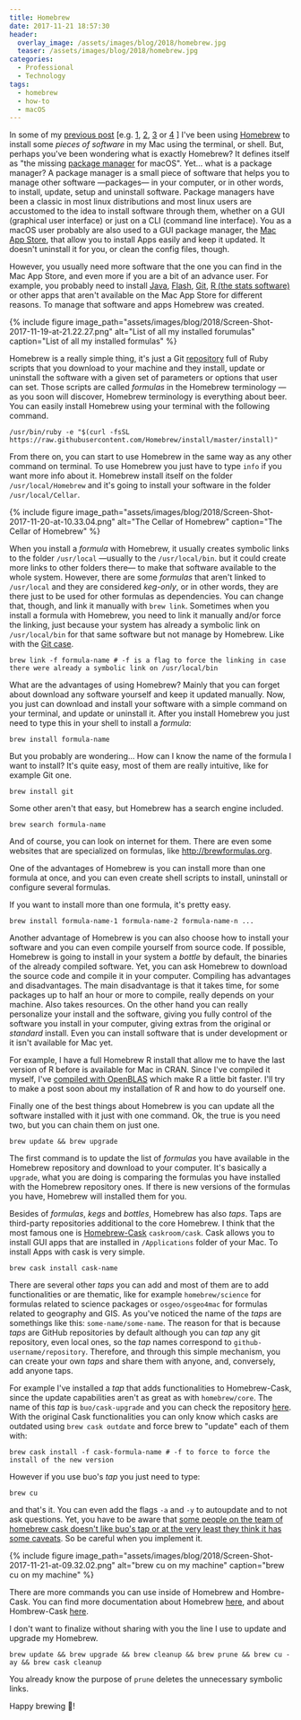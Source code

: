 ```yaml
---
title: Homebrew
date: 2017-11-21 18:57:30
header:
  overlay_image: /assets/images/blog/2018/homebrew.jpg
  teaser: /assets/images/blog/2018/homebrew.jpg
categories:
  - Professional
  - Technology
tags:
  - homebrew
  - how-to
  - macOS
---
```

In some of my [previous post](https://www.google.com/search?newwindow=1&source=hp&ei=0I0SWunYHYzfwQLtsILIAg&q=site%3Aluispuerto.net+homebrew&oq=site%3Aluispuerto.net+homebrew&gs_l=psy-ab.3...1475.7353.0.7624.31.26.0.0.0.0.231.2445.6j13j1.20.0....0...1.1.64.psy-ab..11.3.421.0..0j46j35i39k1j0i46k1j0i20i263k1j0i10k1.0.iYax6bPPbHc) [e.g. [1](/blog/2017/10/19/trash-instead-of-rm/), [2](/blog/2017/11/04/installing-pgp-signing-for-git-on-macos/), [3](/blog/2017/11/05/set-rstudio-with-homebrews-git/) or [4](/blog/2017/11/10/media-buttons-behavior-changed-high-sierra/) ] I've been using [Homebrew](https://brew.sh) to install some _pieces of software_ in my Mac using the terminal, or shell. But, perhaps you've been wondering what is exactly Homebrew? It defines itself as "the missing [package manager](https://en.wikipedia.org/wiki/Package_manager) for macOS". Yet… what is a package manager? A package manager is a small piece of software that helps you to manage other software —packages— in your computer, or in other words, to install, update, setup and uninstall software. Package managers have been a classic in most linux distributions and most linux users are accustomed to the idea to install software through them, whether on a GUI (graphical user interface) or just on a CLI (command line interface). You as a macOS user probably are also used to a GUI package manager, the [Mac App Store](https://en.wikipedia.org/wiki/Mac_App_Store), that allow you to install Apps easily and keep it updated. It doesn't uninstall it for you, or clean the config files, though.

However, you usually need more software that the one you can find in the Mac App Store, and even more if you are a bit of an advance user. For example, you probably need to install [Java](https://en.wikipedia.org/wiki/Java_(programming_language)), [Flash](https://en.wikipedia.org/wiki/Adobe_Flash_Player), [Git](https://en.wikipedia.org/wiki/Git), [R (the stats software)](https://en.wikipedia.org/wiki/R_(programming_language)) or other apps that aren't available on the Mac App Store for different reasons. To manage that software and apps Homebrew was created.

{% include figure image_path="assets/images/blog/2018/Screen-Shot-2017-11-19-at-21.22.27.png" alt="List of all my installed forumulas" caption="List of all my installed formulas" %}

Homebrew is a really simple thing, it's just a Git [repository](https://github.com/Homebrew/homebrew-core) full of Ruby scripts that you download to your machine and they install, update or uninstall the software with a given set of parameters or options that user can set. Those scripts are called _formulas_ in the Homebrew terminology —as you soon will discover, Homebrew terminology is everything about beer. You can easily install Homebrew using your terminal with the following command.

```shell
/usr/bin/ruby -e "$(curl -fsSL https://raw.githubusercontent.com/Homebrew/install/master/install)"
```

From there on, you can start to use Homebrew in the same way as any other command on terminal. To use Homebrew you just have to type `info` if you want more info about it. Homebrew install itself on the folder `/usr/local/Homebrew` and it's going to install your software in the folder `/usr/local/Cellar`.

{% include figure image_path="assets/images/blog/2018/Screen-Shot-2017-11-20-at-10.33.04.png" alt="The Cellar of Homebrew" caption="The Cellar of Homebrew" %}


When you install a _formula_ with Homebrew, it usually creates symbolic links to the folder `/usr/local` —usually to the `/usr/local/bin`. but it could create more links to other folders there— to make that software available to the whole system. However, there are some _formulas_ that aren't linked to `/usr/local` and they are considered _keg-only_, or in other words, they are there just to be used for other formulas as dependencies. You can change that, though, and link it manually with `brew link`. Sometimes when you install a formula with Homebrew, you need to link it manually and/or force the linking, just because your system has already a symbolic link on `/usr/local/bin` for that same software but not manage by Homebrew. Like with the [Git case](/blog/2017/11/05/set-rstudio-with-homebrews-git/).

```shell
brew link -f formula-name # -f is a flag to force the linking in case there were already a symbolic link on /usr/local/bin
```

What are the advantages of using Homebrew? Mainly that you can forget about download any software yourself and keep it updated manually. Now, you just can download and install your software with a simple command on your terminal, and update or uninstall it. After you install Homebrew you just need to type this in your shell to install a _formula_:

```shell
brew install formula-name
```

But you probably are wondering… How can I know the name of the formula I want to install? It's quite easy, most of them are really intuitive, like for example Git one.

```shell
brew install git
```

Some other aren't that easy, but Homebrew has a search engine included.

```shell
brew search formula-name
```

And of course, you can look on internet for them. There are even some websites that are specialized on formulas, like <http://brewformulas.org>.

One of the advantages of Homebrew is you can install more than one formula at once, and you can even create shell scripts to install, uninstall or configure several formulas.

If you want to install more than one formula, it's pretty easy.

```shell
brew install formula-name-1 formula-name-2 formula-name-n ...
```

Another advantage of Homebrew is you can also choose how to install your software and you can even compile yourself from source code. If possible, Homebrew is going to install in your system a _bottle_ by default, the binaries of the already compiled software. Yet, you can ask Homebrew to download the source code and compile it in your computer. Compiling has advantages and disadvantages. The main disadvantage is that it takes time, for some packages up to half an hour or more to compile, really depends on your machine. Also takes resources. On the other hand you can really personalize your install and the software, giving you fully control of the software you install in your computer, giving extras from the original or _standard_ install. Even you can install software that is under development or it isn't available for Mac yet.

For example, I have a full Homebrew R install that allow me to have the last version of R before is available for Mac in CRAN. Since I've compiled it myself, I've [compiled with OpenBLAS](https://www.r-bloggers.com/for-faster-r-use-openblas-instead-better-than-atlas-trivial-to-switch-to-on-ubuntu/) which make R a little bit faster. I'll try to make a post soon about my installation of R and how to do yourself one.

Finally one of the best things about Homebrew is you can update all the software installed with it just with one command. Ok, the true is you need two, but you can chain them on just one.

```shell
brew update && brew upgrade
```

The first command is to update the list of _formulas_ you have available in the Homebrew repository and download to your computer. It's basically a `upgrade`, what you are doing is comparing the formulas you have installed with the Homebrew repository ones. If there is new versions of the formulas you have, Homebrew will installed them for you.

Besides of _formulas_, _kegs_ and _bottles_, Homebrew has also _taps_. Taps are third-party repositories additional to the core Homebrew. I think that the most famous one is [Homebrew-Cask](https://caskroom.github.io) `caskroom/cask`. Cask allows you to install GUI apps that are installed in `/Applications` folder of your Mac. To install Apps with cask is very simple.

```shell
brew cask install cask-name
```

There are several other _taps_ you can add and most of them are to add functionalities or are thematic, like for example `homebrew/science` for formulas related to science packages or `osgeo/osgeo4mac` for formulas related to geography and GIS. As you've noticed the name of the _taps_ are somethings like this: `some-name/some-name`. The reason for that is because _taps_ are GitHub repositories by default although you can _tap_ any git repository, even local ones, so the _tap_ names correspond to `github-username/repository`. Therefore, and through this simple mechanism, you can create your own _taps_ and share them with anyone, and, conversely, add anyone taps.

For example I've installed a _tap_ that adds functionalities to Homebrew-Cask, since the update capabilities aren't as great as with `homebrew/core`. The name of this _tap_ is `buo/cask-upgrade` and you can check the repository [here](https://github.com/buo/homebrew-cask-upgrade). With the original Cask functionalities you can only know which casks are outdated using `brew cask outdate` and force brew to "update" each of them with:

```shell
brew cask install -f cask-formula-name # -f to force to force the install of the new version
```

However if you use buo's _tap_ you just need to type:

```shell
brew cu
```

and that's it. You can even add the flags `-a` and `-y` to autoupdate and to not ask questions. Yet, you have to be aware that [some people on the team of homebrew cask doesn't like buo's tap or at the very least they think it has some caveats](https://github.com/caskroom/homebrew-cask/issues/29301). So be careful when you implement it.

{% include figure image_path="assets/images/blog/2018/Screen-Shot-2017-11-21-at-09.32.02.png" alt="brew cu on my machine" caption="brew cu on my machine" %}

There are more commands you can use inside of Homebrew and Hombre-Cask. You can find more documentation about Homebrew [here](https://docs.brew.sh), and about Hombrew-Cask [here](https://github.com/caskroom/homebrew-cask#learn-more).

I don't want to finalize without sharing with you the line I use to update and upgrade my Homebrew.

```shell
brew update && brew upgrade && brew cleanup && brew prune && brew cu -ay && brew cask cleanup
```

You already know the purpose of `prune` deletes the unnecessary symbolic links.

Happy brewing :beers:!
